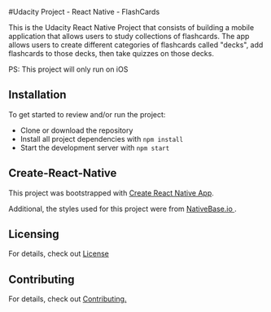 #Udacity Project - React Native - FlashCards

This is the Udacity React Native Project that consists of  building a mobile application that allows users to study collections of flashcards. The app allows users to create different categories of flashcards called "decks", add flashcards to those decks, then take quizzes on those decks. 


PS: This project will only run on iOS

## Installation

To get started to review and/or run the project:

* Clone or download the repository
* Install all project dependencies with `npm install`
* Start the development server with `npm start`

## Create-React-Native

This project was bootstrapped with [Create React Native App](https://github.com/react-community/create-react-native-app).

Additional, the styles used for this project were from   [NativeBase.io ](https://nativebase.io/).

## Licensing

For details, check out [License](LICENSE.md)


## Contributing


For details, check out [Contributing.](CONTRIBUTING.md)



